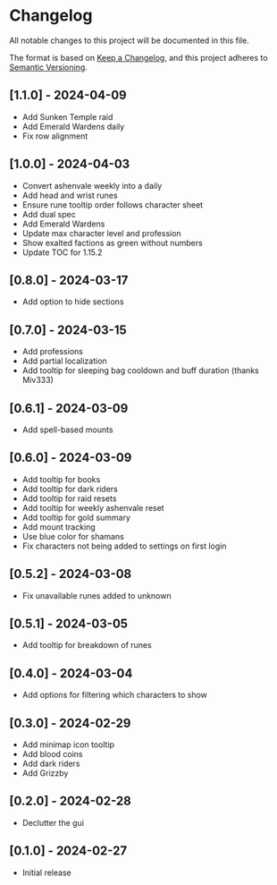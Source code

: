 # Changelog

All notable changes to this project will be documented in this file.

The format is based on [Keep a Changelog](https://keepachangelog.com/en/1.1.0/),
and this project adheres to [Semantic Versioning](https://semver.org/spec/v2.0.0.html).

## [1.1.0] - 2024-04-09

- Add Sunken Temple raid
- Add Emerald Wardens daily
- Fix row alignment

## [1.0.0] - 2024-04-03

- Convert ashenvale weekly into a daily
- Add head and wrist runes
- Ensure rune tooltip order follows character sheet
- Add dual spec
- Add Emerald Wardens
- Update max character level and profession
- Show exalted factions as green without numbers
- Update TOC for 1.15.2

## [0.8.0] - 2024-03-17

- Add option to hide sections

## [0.7.0] - 2024-03-15

- Add professions
- Add partial localization
- Add tooltip for sleeping bag cooldown and buff duration (thanks Miv333)

## [0.6.1] - 2024-03-09

- Add spell-based mounts

## [0.6.0] - 2024-03-09

- Add tooltip for books
- Add tooltip for dark riders
- Add tooltip for raid resets
- Add tooltip for weekly ashenvale reset
- Add tooltip for gold summary
- Add mount tracking
- Use blue color for shamans
- Fix characters not being added to settings on first login

## [0.5.2] - 2024-03-08

- Fix unavailable runes added to unknown

## [0.5.1] - 2024-03-05

- Add tooltip for breakdown of runes

## [0.4.0] - 2024-03-04

- Add options for filtering which characters to show

## [0.3.0] - 2024-02-29

- Add minimap icon tooltip
- Add blood coins
- Add dark riders
- Add Grizzby

## [0.2.0] - 2024-02-28

- Declutter the gui

## [0.1.0] - 2024-02-27

 - Initial release
